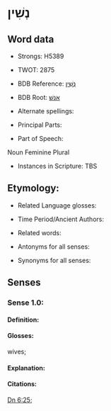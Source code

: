 # נְשִׁין

<!-- Status: S2="NeedsEdits" -->
<!-- Lexica used for edits:   -->

## Word data

* Strongs: H5389

* TWOT: 2875

* BDB Reference: [נְשִׁין](rc://en/bdb/dict/xa.ba.ab)

* BDB Root: [אנשׁ](rc://en/bdb/dict/xa.ba.aa)

* Alternate spellings:

* Principal Parts:

* Part of Speech:

Noun Feminine Plural

* Instances in Scripture: TBS

## Etymology:

* Related Language glosses:

* Time Period/Ancient Authors:

* Related words:

* Antonyms for all senses:

* Synonyms for all senses:

## Senses

### Sense 1.0:

#### Definition:

#### Glosses:

wives; 

#### Explanation:

#### Citations:

[Dn 6:25](rc://he/uhb/book/dan/6/25); 

